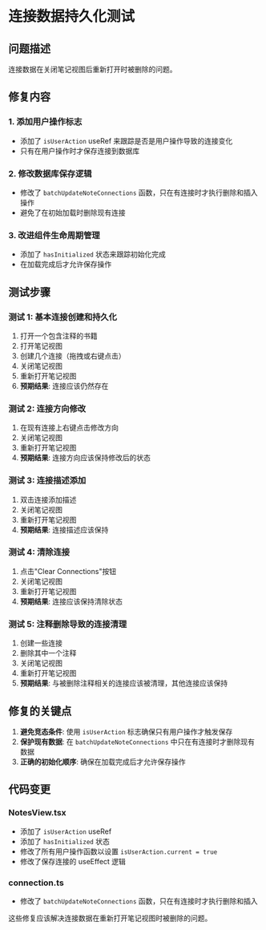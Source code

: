 # 连接数据持久化测试

## 问题描述
连接数据在关闭笔记视图后重新打开时被删除的问题。

## 修复内容

### 1. 添加用户操作标志
- 添加了 `isUserAction` useRef 来跟踪是否是用户操作导致的连接变化
- 只有在用户操作时才保存连接到数据库

### 2. 修改数据库保存逻辑
- 修改了 `batchUpdateNoteConnections` 函数，只在有连接时才执行删除和插入操作
- 避免了在初始加载时删除现有连接

### 3. 改进组件生命周期管理
- 添加了 `hasInitialized` 状态来跟踪初始化完成
- 在加载完成后才允许保存操作

## 测试步骤

### 测试 1: 基本连接创建和持久化
1. 打开一个包含注释的书籍
2. 打开笔记视图
3. 创建几个连接（拖拽或右键点击）
4. 关闭笔记视图
5. 重新打开笔记视图
6. **预期结果**: 连接应该仍然存在

### 测试 2: 连接方向修改
1. 在现有连接上右键点击修改方向
2. 关闭笔记视图
3. 重新打开笔记视图
4. **预期结果**: 连接方向应该保持修改后的状态

### 测试 3: 连接描述添加
1. 双击连接添加描述
2. 关闭笔记视图
3. 重新打开笔记视图
4. **预期结果**: 连接描述应该保持

### 测试 4: 清除连接
1. 点击"Clear Connections"按钮
2. 关闭笔记视图
3. 重新打开笔记视图
4. **预期结果**: 连接应该保持清除状态

### 测试 5: 注释删除导致的连接清理
1. 创建一些连接
2. 删除其中一个注释
3. 关闭笔记视图
4. 重新打开笔记视图
5. **预期结果**: 与被删除注释相关的连接应该被清理，其他连接应该保持

## 修复的关键点

1. **避免竞态条件**: 使用 `isUserAction` 标志确保只有用户操作才触发保存
2. **保护现有数据**: 在 `batchUpdateNoteConnections` 中只在有连接时才删除现有数据
3. **正确的初始化顺序**: 确保在加载完成后才允许保存操作

## 代码变更

### NotesView.tsx
- 添加了 `isUserAction` useRef
- 添加了 `hasInitialized` 状态
- 修改了所有用户操作函数以设置 `isUserAction.current = true`
- 修改了保存连接的 useEffect 逻辑

### connection.ts
- 修改了 `batchUpdateNoteConnections` 函数，只在有连接时才执行删除和插入

这些修复应该解决连接数据在重新打开笔记视图时被删除的问题。
